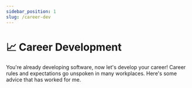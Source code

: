 ```yaml
---
sidebar_position: 1
slug: /career-dev
---
```


# 📈 Career Development

You're already developing software, now let's develop your career! Career rules and expectations go unspoken in many workplaces. Here's some advice that has worked for me.
